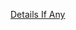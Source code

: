 [Details If Any](https://github.com/deathbybandaid/piholeparser/blob/master/RecentRunLogs/parsingscripts/PiwikSpam.md)

